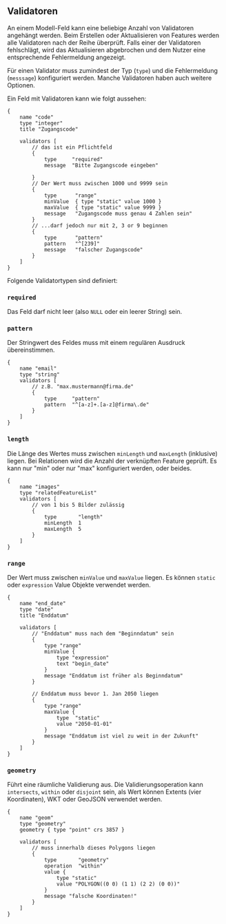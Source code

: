 ## Validatoren

An einem Modell-Feld kann eine beliebige Anzahl von Validatoren angehängt werden. Beim Erstellen oder Aktualisieren von Features werden alle Validatoren nach der Reihe überprüft. Falls einer der Validatoren fehlschlägt, wird das Aktualisieren abgebrochen und dem Nutzer eine entsprechende Fehlermeldung angezeigt.

Für einen Validator muss zumindest der Typ (`type`) und die Fehlermeldung (`messsage`) konfiguriert werden. Manche Validatoren haben auch weitere Optionen.

Ein Feld mit Validatoren kann wie folgt aussehen:

```
{
    name "code"
    type "integer"
    title "Zugangscode"

    validators [
        // das ist ein Pflichtfeld
        {
            type     "required"
            message  "Bitte Zugangscode eingeben"

        }
        // Der Wert muss zwischen 1000 und 9999 sein
        {
            type      "range"
            minValue  { type "static" value 1000 }
            maxValue  { type "static" value 9999 }
            message   "Zugangscode muss genau 4 Zahlen sein"
        }
        // ...darf jedoch nur mit 2, 3 or 9 beginnen
        {
            type      "pattern"
            pattern   "^[239]"
            message   "falscher Zugangscode"
        }
    ]
}
```

Folgende Validatortypen sind definiert:

### `required`

Das Feld darf nicht leer (also `NULL` oder ein leerer String) sein.

### `pattern`

Der Stringwert des Feldes muss mit einem regulären Ausdruck übereinstimmen.

```
{
    name "email"
    type "string"
    validators [
        // z.B. "max.mustermann@firma.de"
        {
            type     "pattern"
            pattern  "^[a-z]+.[a-z]@firma\.de"
        }
    ]
}
```

### `length`

Die Länge des Wertes muss zwischen `minLength` und `maxLength` (inklusive) liegen. Bei Relationen wird die Anzahl der verknüpften Feature geprüft. Es kann nur "min" oder nur "max" konfiguriert werden, oder beides.

```
{
    name "images"
    type "relatedFeatureList"
    validators [
        // von 1 bis 5 Bilder zulässig
        {
            type       "length"
            minLength  1
            maxLength  5
        }
    ]
}
```

### `range`

Der Wert muss zwischen `minValue` und `maxValue` liegen. Es können `static` oder `expression` Value Objekte verwendet werden.

```
{
    name "end_date"
    type "date"
    title "Enddatum"

    validators [
        // "Enddatum" muss nach dem "Beginndatum" sein
        {
            type "range"
            minValue {
                type "expression"
                text "begin_date"
            }
            message "Enddatum ist früher als Beginndatum"
        }

        // Enddatum muss bevor 1. Jan 2050 liegen
        {
            type "range"
            maxValue {
                type  "static"
                value "2050-01-01"
            }
            message "Enddatum ist viel zu weit in der Zukunft"
        }
    ]
}
```

### `geometry`

Führt eine räumliche Validierung aus. Die Validierungsoperation kann `intersects`, `within` oder `disjoint` sein, als Wert können Extents (vier Koordinaten), WKT oder GeoJSON verwendet werden.

```
{
    name "geom"
    type "geometry"
    geometry { type "point" crs 3857 }

    validators [
        // muss innerhalb dieses Polygons liegen
        {
            type       "geometry"
            operation  "within"
            value {
                type "static"
                value "POLYGON((0 0) (1 1) (2 2) (0 0))"
            }
            message "falsche Koordinaten!"
        }
    ]
}
```
